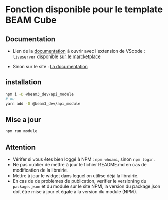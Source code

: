 # Fonction disponible pour le template BEAM Cube

## Documentation

- Lien de la [documentation](./docs/index.html ) à ouvrir avec l'extension de VScode : `liveserver`
disponible [sur le marcketplace](https://marketplace.visualstudio.com/items?itemName=ritwickdey.LiveServer)

- Sinon sur le site : [La documentation](https://beam-cube.github.io/WB3_module_Api/)

## installation

```sh
npm i -D @beam3_dev/api_module
# ou 
yarn add -D @beam3_dev/api_module
```

## Mise a jour

```sh
npm run module

```

## Attention

- Vérifer si vous êtes bien loggé à NPM : `npm whoami`, sinon `npm login`.
- Ne pas oublier de mettre à jour le fichier README.md en cas de modification de la librairie.
- Mettre à jour le widget dans lequel on utilise déjà la librairie.
- En cas de de problèmes de publication, verifier le versioning du `package.json` et du module sur le site NPM, la version du package.json doit être mise à jour et égale à la version du module (NPM).
